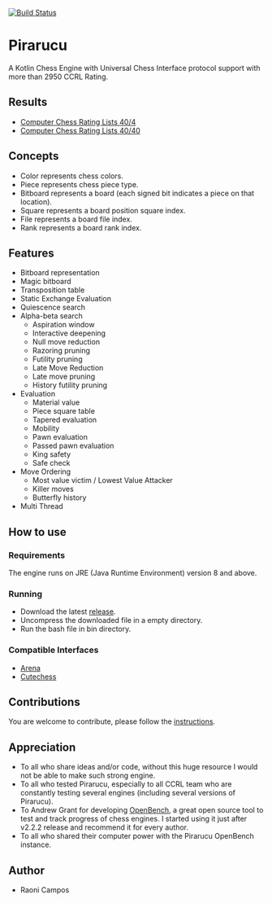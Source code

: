 [![Build Status](https://travis-ci.org/ratosh/pirarucu.svg?branch=master)](https://travis-ci.org/ratosh/pirarucu)

# Pirarucu

A Kotlin Chess Engine with Universal Chess Interface protocol support with more than 2950 CCRL Rating.

## Results

- [Computer Chess Rating Lists 40/4](http://www.computerchess.org.uk/ccrl/404/cgi/compare_engines.cgi?family=Pirarucu&print=Rating+list&print=Results+table&print=LOS+table&print=Ponder+hit+table&print=Eval+difference+table&print=Comopp+gamenum+table&print=Overlap+table&print=Score+with+common+opponents)
- [Computer Chess Rating Lists 40/40](http://www.computerchess.org.uk/ccrl/4040/cgi/compare_engines.cgi?family=Pirarucu&print=Rating+list&print=Results+table&print=LOS+table&print=Ponder+hit+table&print=Eval+difference+table&print=Comopp+gamenum+table&print=Overlap+table&print=Score+with+common+opponents)

## Concepts

- Color represents chess colors.
- Piece represents chess piece type.
- Bitboard represents a board (each signed bit indicates a piece on that location).
- Square represents a board position square index.
- File represents a board file index.
- Rank represents a board rank index.

## Features

- Bitboard representation
- Magic bitboard
- Transposition table
- Static Exchange Evaluation
- Quiescence search
- Alpha-beta search
    - Aspiration window
    - Interactive deepening
    - Null move reduction
    - Razoring pruning
    - Futility pruning
    - Late Move Reduction
    - Late move pruning
    - History futility pruning
- Evaluation
    - Material value
    - Piece square table
    - Tapered evaluation
    - Mobility
    - Pawn evaluation
    - Passed pawn evaluation
    - King safety
    - Safe check
- Move Ordering
    - Most value victim / Lowest Value Attacker
    - Killer moves
    - Butterfly history
- Multi Thread
    
## How to use

### Requirements

The engine runs on JRE (Java Runtime Environment) version 8 and above.

###  Running

- Download the latest [release](https://github.com/ratosh/pirarucu/releases/latest).
- Uncompress the downloaded file in a empty directory.
- Run the bash file in bin directory. 

### Compatible Interfaces

- [Arena](http://www.playwitharena.com)
- [Cutechess](https://github.com/cutechess/cutechess)

## Contributions

You are welcome to contribute, please follow the [instructions](CONTRIBUTING.md).

## Appreciation

- To all who share ideas and/or code, without this huge resource I would not be able to make such strong engine.
- To all who tested Pirarucu, especially to all CCRL team who are constantly testing several engines (including several versions of Pirarucu).
- To Andrew Grant for developing [OpenBench](https://github.com/AndyGrant/OpenBench), a great open source tool to test and track progress of chess engines. I started using it just after v2.2.2 release and recommend it for every author.
- To all who shared their computer power with the Pirarucu OpenBench instance.

## Author

- Raoni Campos
